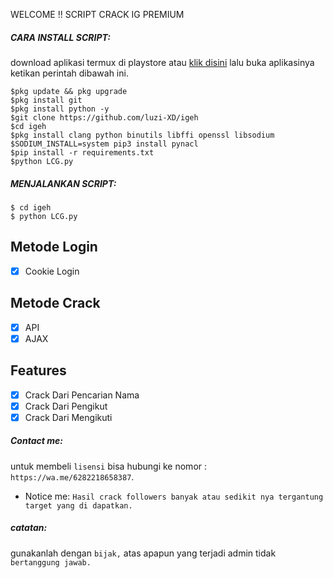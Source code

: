 WELCOME !!
SCRIPT CRACK IG PREMIUM

<h5 align="left">CARA INSTALL SCRIPT:</h5>

download aplikasi termux di playstore atau <a href="https://f-droid.org/repo/com.termux_118.apk">klik disini</a> lalu buka aplikasinya ketikan perintah dibawah ini.


    $pkg update && pkg upgrade
    $pkg install git
    $pkg install python -y
    $git clone https://github.com/luzi-XD/igeh
    $cd igeh
    $pkg install clang python binutils libffi openssl libsodium
    $SODIUM_INSTALL=system pip3 install pynacl
    $pip install -r requirements.txt
    $python LCG.py


<h5 align="left">MENJALANKAN SCRIPT:</h5>

    $ cd igeh
    $ python LCG.py
    
## Metode Login
- [x] Cookie Login

## Metode Crack
- [x] API
- [x] AJAX

## Features
- [x] Crack Dari Pencarian Nama 
- [x] Crack Dari Pengikut
- [x] Crack Dari Mengikuti

<h5 align="left">Contact me:</h5>

untuk membeli ```lisensi``` bisa hubungi ke nomor : ```https://wa.me/6282218658387```.


- Notice me: ```Hasil crack followers banyak atau sedikit nya tergantung target yang di dapatkan.```


<h5 align="left">catatan:</h5>

gunakanlah dengan ```bijak,``` atas apapun yang terjadi admin tidak ```bertanggung jawab.```
